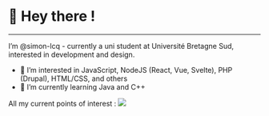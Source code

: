# 👋 Hey there !
------
 I’m @simon-lcq - currently a uni student at Université Bretagne Sud, interested in development and design.
- 👀 I’m interested in JavaScript, NodeJS (React, Vue, Svelte), PHP (Drupal), HTML/CSS, and others 
- 🌱 I’m currently learning Java and C++

All my current points of interest :
[![](https://skillicons.dev/icons?i=astro,bash,c,cpp,cloudflare,css,bots,docker,electron,express,figma,git,graphql,html,idea,java,js,latex,linux,md,mongodb,nginx,nodejs,nuxtjs,php,py,r,react,sass,svelte,tailwind,ts,vue)]()
